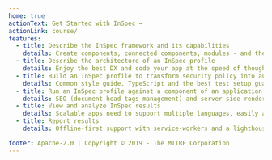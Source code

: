 ```yaml
---
home: true
actionText: Get Started with InSpec →
actionLink: course/
features:
  - title: Describe the InSpec framework and its capabilities
    details: Create components, connected components, modules - and their tests - right from the CLI
  - title: Describe the architecture of an InSpec profile
    details: Enjoy the best DX and code your app at the speed of thought! With HMR for client and server
  - title: Build an InSpec profile to transform security policy into automated security testing
    details: Common style guide, TypeScript and the best test setup guarantee code quality and non-breaking changes
  - title: Run an InSpec profile against a component of an application stack
    details: SEO (document head tags management) and server-side-rendering for search engines
  - title: View and analyze InSpec results
    details: Scalable apps need to support multiple languages, easily add and support multiple languages
  - title: Report results
    details: Offline-first support with service-workers and a lighthouse score as high as possible

footer: Apache-2.0 | Copyright © 2019 - The MITRE Corporation
---
```

